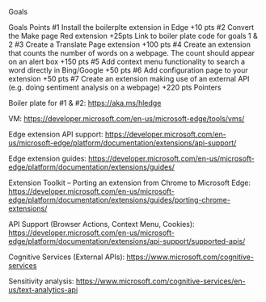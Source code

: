 Goals

Goals	Points
#1 Install the boilerplte extension in Edge	+10 pts
#2 Convert the Make page Red extension	+25pts
Link to boiler plate code for goals 1 & 2
#3 Create a Translate Page extension	+100 pts
#4 Create an extension that counts the number of words on a webpage. The count should appear on an alert box	+150 pts
#5 Add context menu functionality to search a word directly in Bing/Google	+50 pts
#6 Add configuration page to your extension	+50 pts
#7 Create an extension making use of an external API (e.g. doing sentiment analysis on a webpage)	+220 pts
Pointers

Boiler plate for #1 & #2: https://aka.ms/hledge

VM: https://developer.microsoft.com/en-us/microsoft-edge/tools/vms/

Edge extension API support: https://developer.microsoft.com/en-us/microsoft-edge/platform/documentation/extensions/api-support/

Edge extension guides: https://developer.microsoft.com/en-us/microsoft-edge/platform/documentation/extensions/guides/

Extension Toolkit – Porting an extension from Chrome to Microsoft Edge: https://developer.microsoft.com/en-us/microsoft-edge/platform/documentation/extensions/guides/porting-chrome-extensions/

API Support (Browser Actions, Context Menu, Cookies): https://developer.microsoft.com/en-us/microsoft-edge/platform/documentation/extensions/api-support/supported-apis/

Cognitive Services (External APIs): https://www.microsoft.com/cognitive-services

Sensitivity analysis: https://www.microsoft.com/cognitive-services/en-us/text-analytics-api